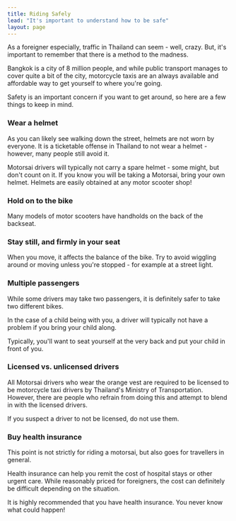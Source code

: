 ```yaml
---
title: Riding Safely
lead: "It's important to understand how to be safe"
layout: page
---
```


As a foreigner especially, traffic in Thailand can seem - well, crazy. But, it's important to remember that there is a method to the madness.

Bangkok is a city of 8 million people, and while public transport manages to cover quite a bit of the city, motorcycle taxis are an always available and affordable way to get yourself to where you're going.

Safety is an important concern if you want to get around, so here are a few things to keep in mind.

### Wear a helmet

As you can likely see walking down the street, helmets are not worn by everyone. It is a ticketable offense in Thailand to not wear a helmet - however, many people still avoid it.

Motorsai drivers will typically not carry a spare helmet - some might, but don't count on it. If you know you will be taking a Motorsai, bring your own helmet. Helmets are easily obtained at any motor scooter shop!

### Hold on to the bike

Many models of motor scooters have handholds on the back of the backseat.

### Stay still, and firmly in your seat

When you move, it affects the balance of the bike. Try to avoid wiggling around or moving unless you're stopped - for example at a street light.

### Multiple passengers

While some drivers may take two passengers, it is definitely safer to take two different bikes.

In the case of a child being with you, a driver will typically not have a problem if you bring your child along.

Typically, you'll want to seat yourself at the very back and put your child in front of you.

### Licensed vs. unlicensed drivers

All Motorsai drivers who wear the orange vest are required to be licensed to be motorcycle taxi drivers by Thailand's Ministry of Transportation. However, there are people who refrain from doing this and attempt to blend in with the licensed drivers.

If you suspect a driver to not be licensed, do not use them.

### Buy health insurance

This point is not strictly for riding a motorsai, but also goes for travellers in general.

Health insurance can help you remit the cost of hospital stays or other urgent care. While reasonably priced for foreigners, the cost can definitely be difficult depending on the situation.

It is highly recommended that you have health insurance. You never know what could happen!
